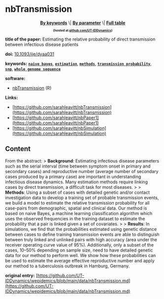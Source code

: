 <!--DO NOT EDIT BY HAND-->
 
#  nbTransmission 
 

<div align="center"><a style="font-weight:bold;" href="../by-keyword.md">By keywords<a> \| <a style="font-weight:bold;" href="../by-parameter.md">By parameter<a> \| <a style="font-weight:bold;" href="../full-table.md">Full table<a>
<p style="font-size:10px;font-weight:bold;">(hosted at <a href="https://github.com/UT-IDDynamics/wepidemics" target="_blank">github.com/UT-IDDynamics</a>)</p>
</div> 
 
**title of the paper:** Estimating the relative probability of direct transmission between infectious disease patients 
 
**doi:** [10.1093/ije/dyaa031](https://doi.org/10.1093/ije/dyaa031)
 
**keywords:** [**`naive bayes`**](../by-keyword.md#naive-bayes), [**`estimation`**](../by-keyword.md#estimation), [**`methods`**](../by-keyword.md#methods), [**`transmission probability`**](../by-keyword.md#transmission-probability), [**`snp`**](../by-keyword.md#snp), [**`whole genome sequence`**](../by-keyword.md#whole-genome-sequence) 

**software:**
 
 - [nbTransmission](https://CRAN.R-project.org/package=nbTransmission) (R) 

**Links:**
 
 - [https://github.com/sarahleavitt/nbTransmission](https://github.com/sarahleavitt/nbTransmission) 
 - [https://github.com/sarahleavitt/nbPaper1](https://github.com/sarahleavitt/nbPaper1) 
 - [https://github.com/sarahleavitt/nbSimulation](https://github.com/sarahleavitt/nbSimulation) 


## Content

  From the abstract:  > **Background**: Estimating infectious disease parameters such as the serial interval (time between symptom onset in primary and secondary cases) and reproductive number (average number of secondary cases produced by a primary case) are important in understanding infectious disease dynamics. Many estimation methods require linking cases by direct transmission, a difficult task for most diseases. > > **Methods**: Using a subset of cases with detailed genetic and/or contact investigation data to develop a training set of probable transmission events, we build a model to estimate the relative transmission probability for all case-pairs from demographic, spatial and clinical data. Our method is based on naive Bayes, a machine learning classification algorithm which uses the observed frequencies in the training dataset to estimate the probability that a pair is linked given a set of covariates. > > **Results**: In simulations, we find that the probabilities estimated using genetic distance between cases to define training transmission events are able to distinguish between truly linked and unlinked pairs with high accuracy (area under the receiver operating curve value of 95%). Additionally, only a subset of the cases, 10–50% depending on sample size, need to have detailed genetic data for our method to perform well. We show how these probabilities can be used to estimate the average effective reproductive number and apply our method to a tuberculosis outbreak in Hamburg, Germany. 


 **original entry:**  [https://github.com/UT-IDDynamics/wepidemics/blob/main/data/nbTransmission.md](https://github.com/UT-IDDynamics/wepidemics/blob/main/data/nbTransmission.md) 
